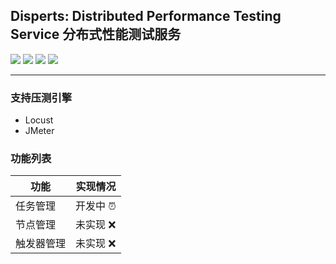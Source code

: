 ## Disperts: Distributed Performance Testing Service 分布式性能测试服务

![](https://img.shields.io/badge/language-Java-orange.svg)
![](https://img.shields.io/badge/backend_frame-Spring_Boot-6db33f.svg)
![](https://img.shields.io/badge/ORM-MyBatis-red.svg)
![](https://img.shields.io/badge/license-Apache_2.0-green.svg)

---

### 支持压测引擎
* Locust
* JMeter

### 功能列表
|功能|实现情况|
|---|---|
|任务管理|开发中 ⏰|
|节点管理|未实现 ❌|
|触发器管理|未实现 ❌|
